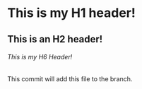 # This is my H1 header!

## This is an H2 header! 

###### This is my H6 Header!
This commit will add this file to the branch.
